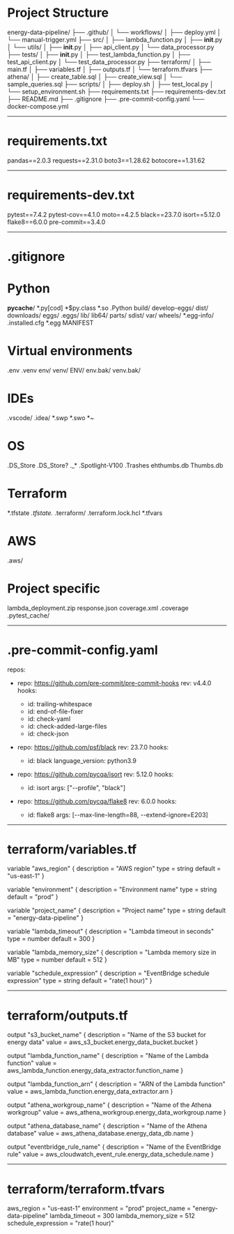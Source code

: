 # Project Structure
energy-data-pipeline/
├── .github/
│   └── workflows/
│       ├── deploy.yml
│       └── manual-trigger.yml
├── src/
│   ├── lambda_function.py
│   ├── __init__.py
│   └── utils/
│       ├── __init__.py
│       ├── api_client.py
│       └── data_processor.py
├── tests/
│   ├── __init__.py
│   ├── test_lambda_function.py
│   ├── test_api_client.py
│   └── test_data_processor.py
├── terraform/
│   ├── main.tf
│   ├── variables.tf
│   ├── outputs.tf
│   └── terraform.tfvars
├── athena/
│   ├── create_table.sql
│   ├── create_view.sql
│   └── sample_queries.sql
├── scripts/
│   ├── deploy.sh
│   ├── test_local.py
│   └── setup_environment.sh
├── requirements.txt
├── requirements-dev.txt
├── README.md
├── .gitignore
├── .pre-commit-config.yaml
└── docker-compose.yml

---
# requirements.txt
pandas==2.0.3
requests==2.31.0
boto3==1.28.62
botocore==1.31.62

---
# requirements-dev.txt
pytest==7.4.2
pytest-cov==4.1.0
moto==4.2.5
black==23.7.0
isort==5.12.0
flake8==6.0.0
pre-commit==3.4.0

---
# .gitignore
# Python
__pycache__/
*.py[cod]
*$py.class
*.so
.Python
build/
develop-eggs/
dist/
downloads/
eggs/
.eggs/
lib/
lib64/
parts/
sdist/
var/
wheels/
*.egg-info/
.installed.cfg
*.egg
MANIFEST

# Virtual environments
.env
.venv
env/
venv/
ENV/
env.bak/
venv.bak/

# IDEs
.vscode/
.idea/
*.swp
*.swo
*~

# OS
.DS_Store
.DS_Store?
._*
.Spotlight-V100
.Trashes
ehthumbs.db
Thumbs.db

# Terraform
*.tfstate
*.tfstate.*
.terraform/
.terraform.lock.hcl
*.tfvars

# AWS
.aws/

# Project specific
lambda_deployment.zip
response.json
coverage.xml
.coverage
.pytest_cache/

---
# .pre-commit-config.yaml
repos:
  - repo: https://github.com/pre-commit/pre-commit-hooks
    rev: v4.4.0
    hooks:
      - id: trailing-whitespace
      - id: end-of-file-fixer
      - id: check-yaml
      - id: check-added-large-files
      - id: check-json
  
  - repo: https://github.com/psf/black
    rev: 23.7.0
    hooks:
      - id: black
        language_version: python3.9
  
  - repo: https://github.com/pycqa/isort
    rev: 5.12.0
    hooks:
      - id: isort
        args: ["--profile", "black"]
  
  - repo: https://github.com/pycqa/flake8
    rev: 6.0.0
    hooks:
      - id: flake8
        args: [--max-line-length=88, --extend-ignore=E203]

---
# terraform/variables.tf
variable "aws_region" {
  description = "AWS region"
  type        = string
  default     = "us-east-1"
}

variable "environment" {
  description = "Environment name"
  type        = string
  default     = "prod"
}

variable "project_name" {
  description = "Project name"
  type        = string
  default     = "energy-data-pipeline"
}

variable "lambda_timeout" {
  description = "Lambda timeout in seconds"
  type        = number
  default     = 300
}

variable "lambda_memory_size" {
  description = "Lambda memory size in MB"
  type        = number
  default     = 512
}

variable "schedule_expression" {
  description = "EventBridge schedule expression"
  type        = string
  default     = "rate(1 hour)"
}

---
# terraform/outputs.tf
output "s3_bucket_name" {
  description = "Name of the S3 bucket for energy data"
  value       = aws_s3_bucket.energy_data_bucket.bucket
}

output "lambda_function_name" {
  description = "Name of the Lambda function"
  value       = aws_lambda_function.energy_data_extractor.function_name
}

output "lambda_function_arn" {
  description = "ARN of the Lambda function"
  value       = aws_lambda_function.energy_data_extractor.arn
}

output "athena_workgroup_name" {
  description = "Name of the Athena workgroup"
  value       = aws_athena_workgroup.energy_data_workgroup.name
}

output "athena_database_name" {
  description = "Name of the Athena database"
  value       = aws_athena_database.energy_data_db.name
}

output "eventbridge_rule_name" {
  description = "Name of the EventBridge rule"
  value       = aws_cloudwatch_event_rule.energy_data_schedule.name
}

---
# terraform/terraform.tfvars
aws_region = "us-east-1"
environment = "prod"
project_name = "energy-data-pipeline"
lambda_timeout = 300
lambda_memory_size = 512
schedule_expression = "rate(1 hour)"
